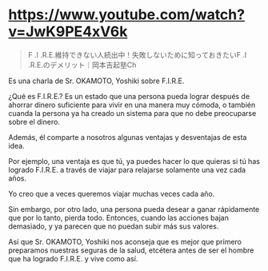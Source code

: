 # https://www.youtube.com/watch?v=JwK9PE4xV6k

> F .I .R.E.維持できない人続出中！失敗しないために知っておきたいF .I .R.E.のデメリット｜岡本吉起塾Ch 

Es una charla de Sr. OKAMOTO, Yoshiki sobre F.I.R.E.

¿Qué es F.I.R.E.? Es un estado que una persona pueda lograr después de ahorrar dinero suficiente para vivir en una manera muy cómoda, o también cuanda la persona ya ha creado un sistema para que no debe preocuparse sobre el dinero.

Además, él comparte a nosotros algunas ventajas y desventajas de esta idea.

Por ejemplo, una ventaja es que tú, ya puedes hacer lo que quieras si tú has logrado F.I.R.E. a través de viajar para relajarse solamente una vez cada años.

Yo creo que a veces queremos viajar muchas veces cada año.

Sin embargo, por otro lado, una persona pueda desear a ganar rápidamente que por lo tanto, pierda todo. Entonces, cuando las acciones bajan demasiado, y ya parecen que no puedan subir más sus valores.

Así que Sr. OKAMOTO, Yoshiki nos aconseja que es mejor que primero preparamos nuestras seguras de la salud, etcétera antes de ser el hombre que ha logrado F.I.R.E. y vive como así.
